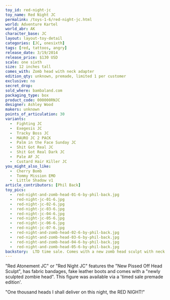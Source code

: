 ```yaml
---
toy_id: red-night-jc
toy_name: Red Night JC
permalink: /toys-1-6/red-night-jc.html
world: Adventure Kartel
world_abr: AK
character_base: JC
layout: layout-toy-detail
categories: [JC, onesixth]
tags: [red, tattoos, angry]
release_date: 3/19/2014
release_price: $130 USD
scale: one sixth
size: 12 inches tall
comes_with: Zomb head with neck adapter
edition_qty: unknown, premade, limited 1 per customer
exclusive: no
secret_drop:
sold_where: bambaland.com
packaging_type: box
product_code: 000000RNJC
designer: Ashley Wood
makers: unknown
points_of_articulation: 30
variants: 
  -  Fighting JC
  -  Exegesis JC
  -  Tracky Boss JC
  -  MAURO JC 2 PACK
  -  Palm in the Face Sunday JC
  -  Shit Got Real JC
  -  Shit Got Real Dark JC
  -  Pale AF JC
  -  Custard Hair Killer JC
you_might_also_like:
  -  Cherry Bomb
  -  Tommy Mission EMO
  -  Little Shadow v1
article_contributors: [Phil Back]
toy_pics:
  -  red-night-and-zomb-head-01-6-by-phil-back.jpg
  -  red-night-jc-01-6.jpg
  -  red-night-jc-02-6.jpg 
  -  red-night-jc-03-6.jpg
  -  red-night-jc-04-6.jpg
  -  red-night-jc-05-6.jpg 
  -  red-night-jc-06-6.jpg 
  -  red-night-jc-07-6.jpg 
  -  red-night-and-zomb-head-02-6-by-phil-back.jpg
  -  red-night-and-zomb-head-03-6-by-phil-back.jpg
  -  red-night-and-zomb-head-04-6-by-phil-back.jpg
  -  red-night-and-zomb-head-05-6-by-phil-back.jpg
backstory:  LTD time sale. Comes with a new zomb head sculpt with neck adapter
---
```

"Red Atonement JC" or "Red Night JC" features the "New Pissed Off Head Sculpt", has fabric bandages, fake leather boots and comes with a "newly sculpted zombie head". This figure was available via a 'timed sale premade edition'.

"One thousand heads I shall deliver on this night, the RED NIGHT!"